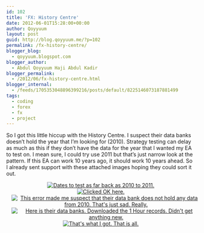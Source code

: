 ```yaml
---
id: 102
title: 'FX: History Centre'
date: 2012-06-01T15:28:00+00:00
author: Qoyyuum
layout: post
guid: http://blog.qoyyuum.me/?p=102
permalink: /fx-history-centre/
blogger_blog:
  - qoyyuum.blogspot.com
blogger_author:
  - Abdul Qoyyuum Haji Abdul Kadir
blogger_permalink:
  - /2012/06/fx-history-centre.html
blogger_internal:
  - /feeds/1705353048896399216/posts/default/8225146073187881499
tags:
  - coding
  - forex
  - fx
  - project
---
```

So I got this little hiccup with the History Centre. I suspect their data banks doesn&#8217;t hold the year that I&#8217;m looking for (2010). Strategy testing can delay as much as this if they don&#8217;t have the data for the year that I wanted my EA to test on. I mean sure, I could try use 2011 but that&#8217;s just narrow look at the pattern. If this EA can work 10 years ago, it should work 10 years ahead. So I already sent support with these attached images hoping they could sort it out.

<div style="clear: both; text-align: center;">
  <a href="http://i2.wp.com/blog.qoyyuum.me/wp-content/uploads/2012/06/dates-for-strategy-testing.png" style="margin-left: 1em; margin-right: 1em;"><img alt="Dates to test as far back as 2010 to 2011." border="0" src="http://i2.wp.com/blog.qoyyuum.me/wp-content/uploads/2012/06/dates-for-strategy-testing.png?resize=640%2C358" title="" data-recalc-dims="1" /></a>
</div>

<div style="clear: both; text-align: center;">
  <a href="http://i2.wp.com/blog.qoyyuum.me/wp-content/uploads/2012/06/downloading-from-history-centre.png" style="margin-left: 1em; margin-right: 1em;"><img alt="Clicked OK here." border="0" src="http://i2.wp.com/blog.qoyyuum.me/wp-content/uploads/2012/06/downloading-from-history-centre.png?resize=640%2C358" title="" data-recalc-dims="1" /></a>
</div>

<div style="clear: both; text-align: center;">
  <a href="http://i1.wp.com/blog.qoyyuum.me/wp-content/uploads/2012/06/error-after-running-strategy.png" style="margin-left: 1em; margin-right: 1em;"><img alt="This error made me suspect that their data bank does not hold any data from 2010. That's just sad. Really." border="0" src="http://i1.wp.com/blog.qoyyuum.me/wp-content/uploads/2012/06/error-after-running-strategy.png?resize=640%2C358" title="" data-recalc-dims="1" /></a>
</div>

<div style="clear: both; text-align: center;">
  <a href="http://i2.wp.com/blog.qoyyuum.me/wp-content/uploads/2012/06/history-centre.png" style="margin-left: 1em; margin-right: 1em;"><img alt="Here is their data banks. Downloaded the 1 Hour records. Didn't get anything new." border="0" src="http://i2.wp.com/blog.qoyyuum.me/wp-content/uploads/2012/06/history-centre.png?resize=640%2C382" title="" data-recalc-dims="1" /></a>
</div>

<div style="clear: both; text-align: center;">
  <a href="http://i0.wp.com/blog.qoyyuum.me/wp-content/uploads/2012/06/no-new-data-after-download.png" style="margin-left: 1em; margin-right: 1em;"><img alt="That's what I got. That is all." border="0" src="http://i0.wp.com/blog.qoyyuum.me/wp-content/uploads/2012/06/no-new-data-after-download.png?resize=400%2C160" title="" data-recalc-dims="1" /></a>
</div>